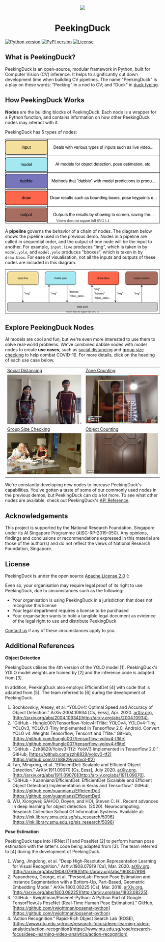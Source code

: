 <div align="center">
    <img src="https://raw.githubusercontent.com/aimakerspace/PeekingDuck/dev/images/readme/peekingduck.png" width="30%">
    <h1>PeekingDuck</h1>
</div>

[![Python version](https://img.shields.io/badge/python-3.6%20%7C%203.7%20%7C%203.8-blue.svg)](https://pypi.org/project/peekingduck/)
[![PyPI version](https://badge.fury.io/py/peekingduck.svg)](https://pypi.org/project/peekingduck/)
[![License](https://img.shields.io/badge/license-Apache%202.0-blue.svg)](LICENSE)

## What is PeekingDuck?

PeekingDuck is an open-source, modular framework in Python, built for Computer Vision (CV) inference. It helps to significantly cut down development time when building CV pipelines. The name "PeekingDuck" is a play on these words: "Peeking" in a nod to CV; and "Duck" in [duck typing](https://en.wikipedia.org/wiki/Duck_typing).



## How PeekingDuck Works

**Nodes** are the building blocks of PeekingDuck. Each node is a wrapper for a Python function, and contains information on how other PeekingDuck nodes may interact with it.

PeekingDuck has 5 types of nodes:

<img src="https://raw.githubusercontent.com/aimakerspace/PeekingDuck/dev/diagrams/node_types.drawio.svg">

A **pipeline** governs the behavior of a chain of nodes. The diagram below shows the pipeline used in the previous demo. Nodes in a pipeline are called in sequential order, and the output of one node will be the input to another. For example, `input.live` produces "img", which is taken in by `model.yolo`, and `model.yolo` produces "bboxes", which is taken in by `draw.bbox`. For ease of visualisation, not all the inputs and outputs of these nodes are included in this diagram.

<img src="https://raw.githubusercontent.com/aimakerspace/PeekingDuck/dev/diagrams/yolo_demo.drawio.svg">



## Explore PeekingDuck Nodes

AI models are cool and fun, but we're even more interested to use them to solve real-world problems. We've combined dabble nodes with model nodes to create **use cases**, such as [social distancing](https://aisingapore.org/2020/06/hp-social-distancing/) and [group size checking](https://aisingapore.org/2021/05/covid-19-stay-vigilant-with-group-size-checker/) to help combat COVID-19. For more details, click on the heading of each use case below.

| | |
|-|-|
| [Social Distancing](../use_cases/social_distancing.md) | [Zone Counting](../use_cases/zone_counting.md) |
|<img src="https://raw.githubusercontent.com/aimakerspace/PeekingDuck/dev/images/readme/social_distancing.gif" width="100%"> |<img src="https://raw.githubusercontent.com/aimakerspace/PeekingDuck/dev/images/readme/zone_counting.gif" width="100%">|
| [Group Size Checking](../use_cases/group_size_checking.md) | [Object Counting](../use_cases/object_counting.md) |
|<img src="https://raw.githubusercontent.com/aimakerspace/PeekingDuck/dev/images/readme/group_size_check_2.gif" width="100%">|<img src="https://raw.githubusercontent.com/aimakerspace/PeekingDuck/dev/images/readme/object_counting.gif" width="100%"> |
| | |

We're constantly developing new nodes to increase PeekingDuck's capabilities. You've gotten a taste of some of our commonly used nodes in the previous demos, but PeekingDuck can do a lot more. To see what other nodes are available, check out PeekingDuck's [API Reference](/peekingduck.pipeline.nodes).


## Acknowledgements

This project is supported by the National Research Foundation, Singapore under its AI Singapore Programme (AISG-RP-2019-050). Any opinions, findings and conclusions or recommendations expressed in this material are those of the author(s) and do not reflect the views of National Research Foundation, Singapore.

## License

PeekingDuck is under the open source [Apache License 2.0](LICENSE) (:

Even so, your organisation may require legal proof of its right to use PeekingDuck, due to circumstances such as the following:
- Your organisation is using PeekingDuck in a jurisdiction that does not recognise this license
- Your legal department requires a license to be purchased
- Your organisation wants to hold a tangible legal document as evidence of the legal right to use and distribute PeekingDuck

[Contact us](https://aisingapore.org/home/contact/) if any of these circumstances apply to you.


## Additional References
**Object Detection**

PeekingDuck utilises the 4th version of the YOLO model [1]. PeekingDuck's YOLO model weights are trained by [2] and the inference code is adapted from [3].

In addition, PeekingDuck also employs EfficientDet [4] with code that is adapted from [5]. The team referred to [6] during the development of PeekingDuck.

1. Bochkovskiy, Alexey, et al. “YOLOv4: Optimal Speed and Accuracy of Object Detection.” ArXiv:2004.10934 [Cs, Eess], Apr. 2020. [arXiv.org](http://arxiv.org/), [http://arxiv.org/abs/2004.10934](http://arxiv.org/abs/2004.10934).
2. “GitHub - Hunglc007/Tensorflow-Yolov4-Tflite: YOLOv4, YOLOv4-Tiny, YOLOv3, YOLOv3-Tiny Implemented in Tensorflow 2.0, Android. Convert YOLO v4 .Weights Tensorflow, Tensorrt and Tflite.” GitHub, [https://github.com/hunglc007/tensorflow-yolov4-tflite](https://github.com/hunglc007/tensorflow-yolov4-tflite)
3. “GitHub - Zzh8829/Yolov3-Tf2: YoloV3 Implemented in Tensorflow 2.0.” GitHub, [https://github.com/zzh8829/yolov3-tf2](https://github.com/zzh8829/yolov3-tf2)
4. Tan, Mingxing, et al. “EfficientDet: Scalable and Efficient Object Detection.” ArXiv:1911.09070 [Cs, Eess], July 2020. [arXiv.org](http://arxiv.org/), [http://arxiv.org/abs/1911.09070](http://arxiv.org/abs/1911.09070).
5. “GitHub - Xuannianz/EfficientDet: EfficientDet (Scalable and Efficient Object Detection) Implementation in Keras and Tensorflow.” GitHub, [https://github.com/xuannianz/EfficientDet](https://github.com/xuannianz/EfficientDet)
6. WU, Xiongwei; SAHOO, Doyen; and HOI, Steven C. H.. Recent advances in deep learning for object detection. (2020). Neurocomputing. Research Collection School Of Information Systems.
   Available at: [https://ink.library.smu.edu.sg/sis_research/5096](https://ink.library.smu.edu.sg/sis_research/5096)

**Pose Estimation**

PeekingDuck taps into HRNet [1] and PoseNet [2] to perform human pose estimation with the latter's code being adapted from [3]. The team referred to [4] during the development of PeekingDuck.

1. Wang, Jingdong, et al. “Deep High-Resolution Representation Learning for Visual Recognition.” ArXiv:1908.07919 [Cs], Mar. 2020. [arXiv.org](http://arxiv.org/), [http://arxiv.org/abs/1908.07919](http://arxiv.org/abs/1908.07919).
2. Papandreou, George, et al. “PersonLab: Person Pose Estimation and Instance Segmentation with a Bottom-Up, Part-Based, Geometric Embedding Model.” ArXiv:1803.08225 [Cs], Mar. 2018. [arXiv.org](http://arxiv.org/), [http://arxiv.org/abs/1803.08225](http://arxiv.org/abs/1803.08225).
3. “GitHub - Rwightman/Posenet-Python: A Python Port of Google TensorFlow.Js PoseNet (Real-Time Human Pose Estimation).” GitHub, [https://github.com/rwightman/posenet-python](https://github.com/rwightman/posenet-python)
4. “Action Recognition.” Rapid-Rich Object Search Lab (ROSE), [https://www.ntu.edu.sg/rose/research-focus/deep-learning-video-analytics/action-recognition](https://www.ntu.edu.sg/rose/research-focus/deep-learning-video-analytics/action-recognition)